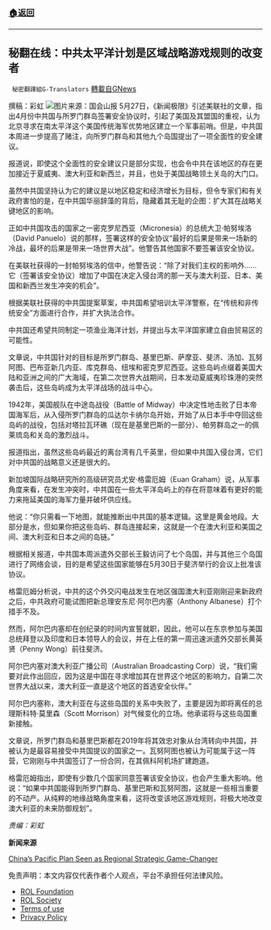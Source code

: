 ###  [:house:返回](README.md)
---


## 秘翻在线：中共太平洋计划是区域战略游戏规则的改变者
` 秘密翻譯組G-Translators` [轉載自GNews](https://gnews.org/zh-hans/2624000/)

撰稿：彩虹
 ![](https://assets.gnews.org/wp-content/uploads/2022/05/ezgif-4-4c34003841_1653819560.jpg)图片来源：国会山报 
5月27日，《新闻极限》引述美联社的文章，指出4月份中共国与所罗门群岛签署安全协议时，引起了美国及其盟国的重视，认为北京寻求在南太平洋这个美国传统海军优势地区建立一个军事前哨。但是，中共国本周进一步提高了赌注，向所罗门群岛和其他九个岛国提出了一项全面性的安全建议。
 
报道说，即使这个全面性的安全建议只是部分实现，也会令中共在该地区的存在更加接近于夏威夷、澳大利亚和新西兰，并且，也处于美国战略领土关岛的大门口。
 
虽然中共国坚持认为它的建议是以地区稳定和经济增长为目标，但令专家们和有关政府害怕的是，在中共国华丽辞藻的背后，隐藏着其无耻的企图：扩大其在战略关键地区的影响。
 
正如中共国攻击的国家之一密克罗尼西亚（Micronesia）的总统大卫·帕努埃洛（David Panuelo）说的那样，签署这样的安全协议“最好的后果是带来一场新的冷战，最坏的后果是带来一场世界大战”。他警告其他国家不要签署该安全协议。
 
在美联社获得的一封帕努埃洛的信中，他警告说：“除了对我们主权的影响外……它（签署该安全协议）增加了中国在决定入侵台湾的那一天与澳大利亚、日本、美国和新西兰发生冲突的机会”。
 
根据美联社获得的中共国提案草案，中共国希望培训太平洋警察，在“传统和非传统安全”方面进行合作，并扩大执法合作。
 
中共国还希望共同制定一项渔业海洋计划，并提出与太平洋国家建立自由贸易区的可能性。
 
文章说，中共国针对的目标是所罗门群岛、基里巴斯、萨摩亚、斐济、汤加、瓦努阿图、巴布亚新几内亚、库克群岛、纽埃和密克罗尼西亚。这些岛屿点缀着美国大陆和亚洲之间的广大海域，在第二次世界大战期间，日本发动夏威夷珍珠港的突然袭击后，这些岛屿成为太平洋战场的战斗中心。
 
1942年，美国舰队在中途岛战役（Battle of Midway）中决定性地击败了日本帝国海军后，从入侵所罗门群岛的瓜达尔卡纳尔岛开始，开始了从日本手中夺回这些岛屿的战役，包括对塔拉瓦环礁（现在是基里巴斯的一部分）、帕劳群岛之一的佩莱琉岛和关岛的激烈战斗。
 
报道指出，虽然这些岛屿最近的离台湾有几千英里，但如果中共国入侵台湾，它们对中共国的战略意义还是很大的。
 
新加坡国际战略研究所的高级研究员尤安·格雷厄姆（Euan Graham）说，从军事角度来看，在发生冲突时，中共国在一些太平洋岛屿上的存在将意味着有更好的能力来拖延美国的海军力量并破坏供应线。
 
他说：“你只需看一下地图，就能推断出中共国的基本逻辑。这里是黄金地段。大部分是水，但如果你把这些岛屿、群岛连接起来，这就是一个在澳大利亚和美国之间、澳大利亚和日本之间的岛链。”
 
根据相关报道，中共国本周派遣外交部长王毅访问了七个岛国，并与其他三个岛国进行了网络会谈，目的是希望这些国家能够在5月30日于斐济举行的会议上批准该协议。
 
格雷厄姆分析说，中共的这个外交闪电战发生在地区强国澳大利亚刚刚迎来新政府之后，中共政府可能试图把新总理安东尼·阿尔巴内塞（Anthony Albanese）打个措手不及。
 
然而，阿尔巴内塞却在创纪录的时间内宣誓就职，因此，他可以在东京参加与美国总统拜登以及印度和日本领导人的会议，并在上任的第一周迅速派遣外交部长黄英贤（Penny Wong）前往斐济。
 
阿尔巴内塞对澳大利亚广播公司（Australian Broadcasting Corp）说，“我们需要对此作出回应，因为这是中国在寻求增加其在世界这个地区的影响力，自第二次世界大战以来，澳大利亚一直是这个地区的首选安全伙伴。”
 
阿尔巴内塞称，澳大利亚在与这些岛国的关系中失败了，主要是因为即将离任的总理斯科特·莫里森（Scott Morrison）对气候变化的立场。他承诺将与这些岛国重新接触。
 
文章说，所罗门群岛和基里巴斯都在2019年将其效忠对象从台湾转向中共国，并被认为是最容易接受中共国提议的国家之一。瓦努阿图也被认为可能属于这一阵营，它刚刚与中共国签订了一份合同，在其佩科阿机场扩建跑道。
 
格雷厄姆指出，即使有少数几个国家同意签署该安全协议，也会产生重大影响。他说：“如果中共国能得到所罗门群岛、基里巴斯和瓦努阿图，这就是一些相当重要的不动产。从纯粹的地缘战略角度来看，这将改变该地区游戏规则，将极大地改变澳大利亚的未来防御规划”。
 
*责编：彩虹*
 
**新闻来源**
 
[China’s Pacific Plan Seen as Regional Strategic Game-Changer](https://www.newsmax.com/newsfront/china-south-pacific-solomon-islands-military-outpost/2022/05/27/id/1071772/)

免责声明：本文内容仅代表作者个人观点，平台不承担任何法律风险。
  
- [ROL Foundation](https://rolfoundation.org/)
- [ROL Society](https://rolsociety.org/)
- [Terms of use](https://gnews.org/terms-of-use-3/)
- [Privacy Policy](https://gnews.org/privacy-policy/)
